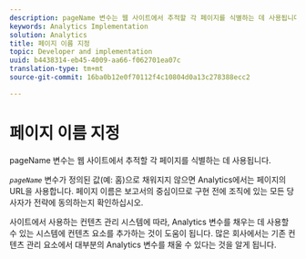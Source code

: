 ```yaml
---
description: pageName 변수는 웹 사이트에서 추적할 각 페이지를 식별하는 데 사용됩니다.
keywords: Analytics Implementation
solution: Analytics
title: 페이지 이름 지정
topic: Developer and implementation
uuid: b4438314-eb45-4009-aa66-f062701ea07c
translation-type: tm+mt
source-git-commit: 16ba0b12e0f70112f4c10804d0a13c278388ecc2

---
```



# 페이지 이름 지정

pageName 변수는 웹 사이트에서 추적할 각 페이지를 식별하는 데 사용됩니다.

*`pageName`* 변수가 정의된 값(예: 홈)으로 채워지지 않으면 Analytics에서는 페이지의 URL을 사용합니다. 페이지 이름은 보고서의 중심이므로 구현 전에 조직에 있는 모든 당사자가 전략에 동의하는지 확인하십시오.

사이트에서 사용하는 컨텐츠 관리 시스템에 따라, Analytics 변수를 채우는 데 사용할 수 있는 시스템에 컨텐츠 요소를 추가하는 것이 도움이 됩니다. 많은 회사에서는 기존 컨텐츠 관리 요소에서 대부분의 Analytics 변수를 채울 수 있다는 것을 알게 됩니다.
